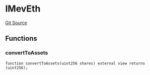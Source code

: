 # IMevEth
[Git Source](https://github.com/manifoldfinance/mevETH/blob/744c86166044c40a1c176b100f17322ace7974b4/src/interfaces/IMevEth.sol)


## Functions
### convertToAssets


```solidity
function convertToAssets(uint256 shares) external view returns (uint256);
```

